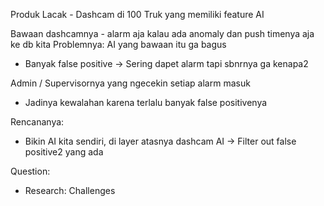Produk Lacak - Dashcam di 100 Truk yang memiliki feature AI

Bawaan dashcamnya - alarm aja kalau ada anomaly dan push timenya aja ke db kita
Problemnya: AI yang bawaan itu ga bagus
- Banyak false positive -> Sering dapet alarm tapi sbnrnya ga kenapa2 

Admin / Supervisornya yang ngecekin setiap alarm masuk
- Jadinya kewalahan karena terlalu banyak false positivenya

Rencananya:
- Bikin AI kita sendiri, di layer atasnya dashcam AI -> Filter out false positive2 yang ada

Question:
- Research: Challenges

